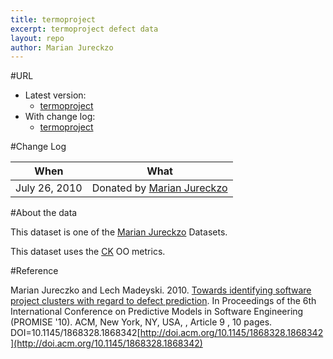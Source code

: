 ```yaml
---
title: termoproject
excerpt: termoproject defect data
layout: repo
author: Marian Jureckzo
---
```



#URL

  * Latest version: 
    * [termoproject](https://terapromise.csc.ncsu.edu:8443/svn/repo/defect/ck/termoproject/termoproject.csv)
  * With change log:
    * [termoproject](https://terapromise.csc.ncsu.edu:8443/svn/repo/defect/ck/termoproject/)

#Change Log

When | What
---- | ----
July 26, 2010 | Donated by [Marian Jureckzo](/repo/people/data-donors/promise3.html)

#About the data

This dataset is one of the [Marian Jureckzo](/repo/people/data-donors/promise3.html) Datasets.

This dataset uses the [CK](/repo/defect/ck) OO metrics.

#Reference

Marian Jureczko and Lech Madeyski. 2010. [Towards identifying software project clusters with regard to defect prediction](http://dl.acm.org/citation.cfm?id=1868328.1868342&coll=DL&dl=GUIDE&CFID=96280125&CFTOKEN=47274353). In
Proceedings of the 6th International Conference on Predictive
Models in Software Engineering (PROMISE '10). ACM, New York,
NY, USA, , Article 9 , 10 pages. DOI=10.1145/1868328.1868342[http://doi.acm.org/10.1145/1868328.1868342](http://doi.acm.org/10.1145/1868328.1868342)
